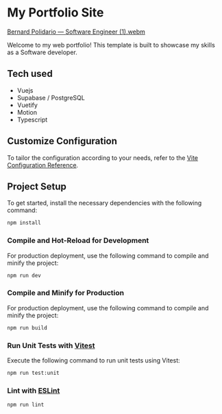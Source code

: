 # My Portfolio Site

[Bernard Polidario — Software Engineer (1).webm](https://github.com/user-attachments/assets/45252d92-317f-4090-9212-3a5ba7bd6037)


Welcome to my web portfolio! This template is built to showcase my skills as a Software developer.

## Tech used
- Vuejs
- Supabase / PostgreSQL
- Vuetify
- Motion
- Typescript

## Customize Configuration

To tailor the configuration according to your needs, refer to the [Vite Configuration Reference](https://vitejs.dev/config/).

## Project Setup

To get started, install the necessary dependencies with the following command:

```sh
npm install
```

### Compile and Hot-Reload for Development

For production deployment, use the following command to compile and minify the project:

```sh
npm run dev
```

### Compile and Minify for Production

For production deployment, use the following command to compile and minify the project:

```sh
npm run build
```

### Run Unit Tests with [Vitest](https://vitest.dev/)

Execute the following command to run unit tests using Vitest:

```sh
npm run test:unit
```

### Lint with [ESLint](https://eslint.org/)

```sh
npm run lint
```
